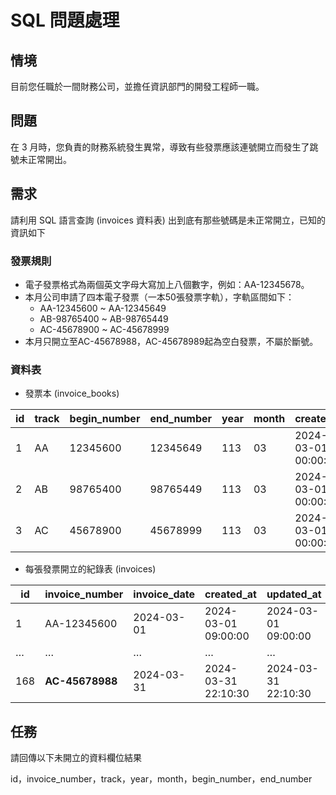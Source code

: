 # SQL 問題處理

## 情境

目前您任職於一間財務公司，並擔任資訊部門的開發工程師一職。

## 問題

在 3 月時，您負責的財務系統發生異常，導致有些發票應該連號開立而發生了跳號未正常開出。

## 需求

請利用 SQL 語言查詢 (invoices 資料表) 出到底有那些號碼是未正常開立，已知的資訊如下

### **發票規則**

- 電子發票格式為兩個英文字母大寫加上八個數字，例如：AA-12345678。
- 本月公司申請了四本電子發票（一本50張發票字軌），字軌區間如下：
    - AA-12345600 ~ AA-12345649
    - AB-98765400 ~ AB-98765449
    - AC-45678900 ~ AC-45678999
- 本月只開立至AC-45678988，AC-45678989起為空白發票，不屬於斷號。
### 資料表
- 發票本 (invoice_books)

| **id** | **track** | **begin_number** | **end_number** | **year** | **month** | **created_at**         | **updated_at**         |
|--------|-----------|------------------|----------------|----------|-----------|------------------------|------------------------|
| 1      | AA        | 12345600         | 12345649       | 113      | 03        | 2024-03-01 00:00:00    | 2024-03-10 12:00:00    |
| 2      | AB        | 98765400         | 98765449       | 113      | 03        | 2024-03-01 00:00:00    | 2024-03-15 12:00:00    |
| 3      | AC        | 45678900         | 45678999       | 113      | 03        | 2024-03-01 00:00:00    | 2024-03-20 12:00:00    |

- 每張發票開立的紀錄表 (invoices)

| **id** | **invoice_number** | **invoice_date** | **created_at**         | **updated_at**         |
|--------|--------------------|------------------|------------------------|------------------------|
| 1      | AA-12345600        | 2024-03-01       | 2024-03-01 09:00:00    | 2024-03-01 09:00:00    |
| …      | …                  | …                | …                      | …                      |
| 168    | **AC-45678988**    | 2024-03-31       | 2024-03-31 22:10:30    | 2024-03-31 22:10:30    |

## 任務

請回傳以下未開立的資料欄位結果

id，invoice_number，track，year，month，begin_number，end_number

